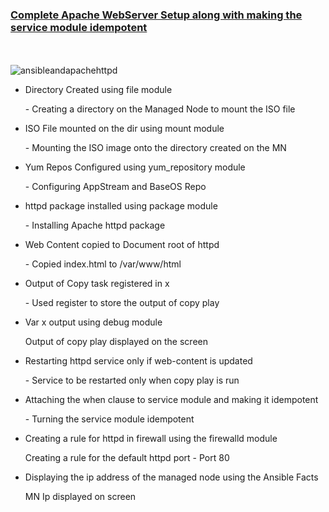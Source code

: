 <b><u><h3>Complete Apache WebServer Setup along with making the service module idempotent</h3></u></b>
<br />
<br /><img src="https://syslint.com/wp-content/uploads/2019/04/Installing-Apache-in-Remote-hosts-Using-Ansible-Playbook.jpg" alt="ansibleandapachehttpd">
<ul>
  <li>Directory Created using file module</li>
  <p>- Creating a directory on the Managed Node to mount the ISO file</p>
  <li>ISO File mounted on the dir using mount module</li>
  <p>- Mounting the ISO image onto the directory created on the MN</p>
  <li>Yum Repos Configured using yum_repository module</li>
  <p>- Configuring AppStream and BaseOS Repo</p>
  <li>httpd package installed using package module</li>
  <p>- Installing Apache httpd package </p>
  <li>Web Content copied to Document root of httpd</li>
  <p>- Copied index.html to /var/www/html</p>
  <li>Output of Copy task registered in x</li>
  <p>- Used register to store the output of copy play</p>
  <li>Var x output using debug module</li>
  <p>Output of copy play displayed on the screen</p>
  <li>Restarting httpd service only if web-content is updated</li>
  <p>- Service to be restarted only when copy play is run</p>
 <li>Attaching the when clause to service module and making it idempotent</li>
  <p>- Turning the service module idempotent</p>
  <li>Creating a rule for httpd in firewall using the firewalld module</li>
  <p>Creating a rule for the default httpd port - Port 80</p>
  <li>Displaying the ip address of the managed node using the Ansible Facts</li>
  <p>MN Ip displayed on screen</p>
 </ul>

